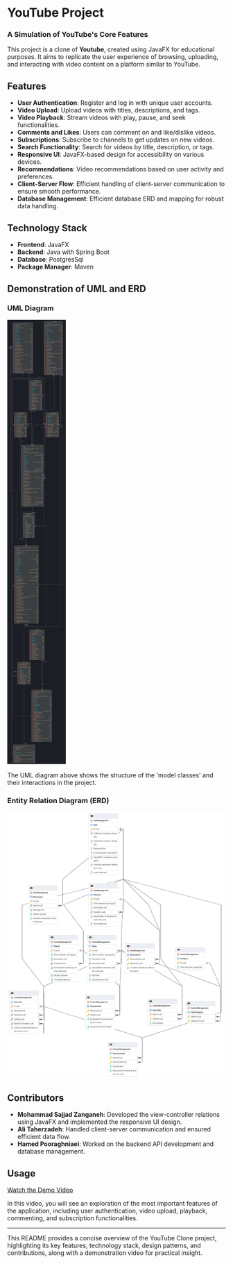 # YouTube Project

### A Simulation of YouTube's Core Features

This project is a clone of **Youtube**, created using JavaFX for educational purposes. It aims to replicate the user experience of browsing, uploading, and interacting with video content on a platform similar to YouTube.

## Features

- **User Authentication**: Register and log in with unique user accounts.
- **Video Upload**: Upload videos with titles, descriptions, and tags.
- **Video Playback**: Stream videos with play, pause, and seek functionalities.
- **Comments and Likes**: Users can comment on and like/dislike videos.
- **Subscriptions**: Subscribe to channels to get updates on new videos.
- **Search Functionality**: Search for videos by title, description, or tags.
- **Responsive UI**: JavaFX-based design for accessibility on various devices.
- **Recommendations**: Video recommendations based on user activity and preferences.
- **Client-Server Flow**: Efficient handling of client-server communication to ensure smooth performance.
- **Database Management**: Efficient database ERD and mapping for robust data handling.

## Technology Stack

- **Frontend**: JavaFX
- **Backend**: Java with Spring Boot
- **Database**: PostgresSql
- **Package Manager**: Maven

## Demonstration of UML and ERD

### UML Diagram

![UML Diagram](ModelClassesUML.png)

The UML diagram above shows the structure of the 'model classes' and their interactions in the project.
### Entity Relation Diagram (ERD)

![ERD](ERD.png)
## Contributors
- **Mohammad Sajjad Zanganeh**: Developed the view-controller relations using JavaFX and implemented the responsive UI design.
- **Ali Taherzadeh**: Handled client-server communication and ensured efficient data flow.
- **Hamed Pooraghniaei**: Worked on the backend API development and database management.

## Usage

[Watch the Demo Video](path-to-your-demo-video.mp4)

In this video, you will see an exploration of the most important features of the application, including user authentication, video upload, playback, commenting, and subscription functionalities.

---

This README provides a concise overview of the YouTube Clone project, highlighting its key features, technology stack, design patterns, and contributions, along with a demonstration video for practical insight.